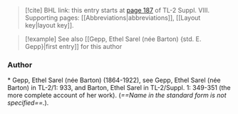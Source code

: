 > [!cite] BHL link: this entry starts at [page 187](https://www.biodiversitylibrary.org/item/103832#page/199/mode/1up) of TL-2 Suppl. VIII.
> Supporting pages: [[Abbreviations|abbreviations]], [[Layout key|layout key]].

> [!example] See also [[Gepp, Ethel Sarel (née Barton) {std. E. Gepp}|first entry]] for this author

### Author

\* Gepp, Ethel Sarel (née Barton) (1864-1922), see Gepp, Ethel Sarel (née Barton) in TL-2/1: 933, and Barton, Ethel Sarel in TL-2/Suppl. 1: 349-351 (the more complete account of her work). (*==Name in the standard form is not specified==.*).

